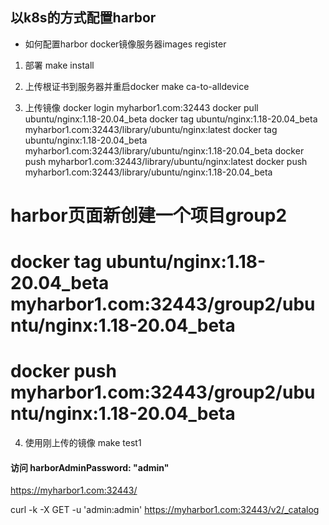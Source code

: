 

## 以k8s的方式配置harbor
   - 如何配置harbor docker镜像服务器images register

1. 部署
make install

2. 上传根证书到服务器并重启docker
make ca-to-alldevice

3. 上传镜像
docker login myharbor1.com:32443
docker pull ubuntu/nginx:1.18-20.04_beta
docker tag ubuntu/nginx:1.18-20.04_beta myharbor1.com:32443/library/ubuntu/nginx:latest
docker tag ubuntu/nginx:1.18-20.04_beta myharbor1.com:32443/library/ubuntu/nginx:1.18-20.04_beta
docker push myharbor1.com:32443/library/ubuntu/nginx:latest
docker push myharbor1.com:32443/library/ubuntu/nginx:1.18-20.04_beta

# harbor页面新创建一个项目group2
# docker tag ubuntu/nginx:1.18-20.04_beta myharbor1.com:32443/group2/ubuntu/nginx:1.18-20.04_beta
# docker push myharbor1.com:32443/group2/ubuntu/nginx:1.18-20.04_beta




4. 使用刚上传的镜像
make test1



#### 访问   harborAdminPassword: "admin" 
https://myharbor1.com:32443/

curl -k -X GET -u 'admin:admin' https://myharbor1.com:32443/v2/_catalog 


